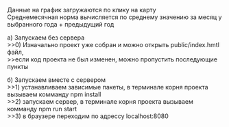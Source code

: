 Данные на график загружаются по клику на карту<br />
Среднемесячная норма вычисляется по среднему значению за месяц у выбранного года + предыдущий год <br /> 

а) Запускаем без сервера<br />
    >>0) Изначально проект уже собран и можно открыть public/index.hmtl файл, <br />
        >>если код проекта не был изменен, можно пропустить последующие пункты

б) Запускаем вместе с сервером<br />
    >>1) устанавливаем зависимые пакеты, в терминале корня проекта вызываем комманду npm install<br />
    >>2) запускаем сервер, в терминале корня проекта вызываем комманду npm run start<br />
    >>3) в браузере переходим по адрессу localhost:8080<br />
